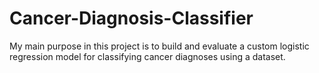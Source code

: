 # Cancer-Diagnosis-Classifier
My main purpose in this project is to build and evaluate a custom logistic regression model for classifying cancer diagnoses using a dataset.
